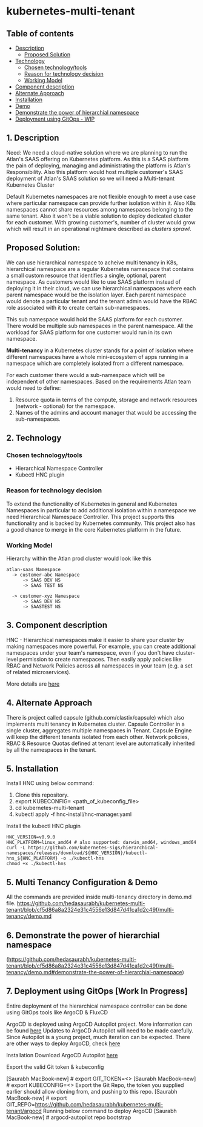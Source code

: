 # kubernetes-multi-tenant


## Table of contents
* [Description](#desc)
  * [Proposed Solution](#sol)
* [Technology](#Tech)
  * [Chosen technology/tools](#chosen)
  * [Reason for technology decision](#deci)
  * [Working Model](#model)
* [Component description](#component)
* [Alternate Approach](#approach)
* [Installation](#installation)
* [Demo](#demo)
* [Demonstrate the power of hierarchial namespace](#power)
* [Deployment using GitOps - WIP](#gitops)

<a name="desc"/>

## 1. Description

Need: We need a cloud-native solution where we are planning to run the Atlan's SAAS offering on Kubernetes platform. As this is a SAAS platform the pain of deploying, managing and administrating the platform is Atlan's Responsibility. Also this platform would host multiple customer's SAAS deployment of Atlan's SAAS solution so we will need a Multi-tenant Kubernetes Cluster 

Default Kubernetes namespaces are not flexible enough to meet a use case where particular namespace can provide further isolation within it. Also K8s namespaces cannot share resources among namespaces belonging to the same tenant. Also it won't be a viable solution to deploy dedicated cluster for each customer. With growing customer's, number of cluster would grow which will result in an operational nightmare described as _clusters sprawl_.

<a name="sol"/>

## Proposed Solution:

We can use hierarchical namespace to acheive multi tenancy in K8s, hierarchical namespace are a regular Kubernetes namespace that contains a small custom resource that identifies a single, optional, parent namespace. 
As customers would like to use SAAS platform instead of deploying it in their cloud, we can use hierarchical namespaces where each parent namespace would be the isolation layer. Each parent namespace would denote a particular tenant and the tenant admin would have the RBAC role associated with it to create certain sub-namespaces. 

This sub namespace would hold the SAAS platform for each customer. There would be multiple sub namespaces in the parent namespace. All the workload for SAAS platform for one customer would run in its own namespace.

__Multi-tenancy__ in a Kubernetes cluster stands  for a point of isolation where different namespaces have a whole mini-ecosystem of apps running in a namespace which are completely isolated from a different namespace.

For each customer there would a sub-namespace which will be independent of other namespaces. Based on the requirements Atlan team would need to define:
1. Resource quota in terms of the compute, storage and network resources (network - optional) for the namespace.
2. Names of the admins and account manager that would be accessing the sub-namespaces.

<a name="Tech"/>

## 2. Technology

<a name="chosen"/>

### Chosen technology/tools

* Hierarchical Namespace Controller
* Kubectl HNC plugin

<a name="deci"/>

### Reason for technology decision

To extend the functionality of Kubernetes in general and Kubernetes Namespaces in particular to add additional isolation within a namespace we need Hierarchical Namespace Controller.
This project supports this functionality and is backed by Kubernetes community. This project also has a good chance to merge in the core Kubernetes platform in the future.

<a name="model"/>

### Working Model

Hierarchy within the Atlan prod cluster would look like this

```
atlan-saas Namespace
  -> customer-abc Namespace
	  -> SAAS DEV NS
	  -> SAAS TEST NS

  -> customer-xyz Namespace
	  -> SAAS DEV NS
	  -> SAASTEST NS
```

<a name="component"/>

## 3. Component description


HNC - Hierarchical namespaces make it easier to share your cluster by making namespaces more powerful. For example, you can create additional namespaces under your team's namespace, even if you don't have cluster-level permission to create namespaces.
Then easily apply policies like RBAC and Network Policies across all namespaces in your team (e.g. a set of related microservices).

More details are [here](https://github.com/kubernetes-sigs/hierarchical-namespaces/blob/master/docs/user-guide/concepts.md)

<a name="approach"/>

## 4. Alternate Approach

There is project called capsule (github.com/clastix/capsule) which also implements multi tenancy in Kubernetes cluster. Capsule Controller in a single cluster, aggregates multiple namespaces in Tenant. Capsule Engine will keep the different tenants isolated from each other. Network policies, RBAC & Resource Quotas defined at tenant level are automatically inherited by all the namespaces in the tenant.

<a name="installation"/>

## 5. Installation

Install HNC using below command:
1. Clone this repository.
2. export KUBECONFIG= <path_of_kubeconfig_file>
3. cd kubernetes-multi-tenant
4. kubectl apply -f hnc-install/hnc-manager.yaml

Install the kubectl HNC plugin
```
HNC_VERSION=v0.9.0
HNC_PLATFORM=linux_amd64 # also supported: darwin_amd64, windows_amd64
curl -L https://github.com/kubernetes-sigs/hierarchical-namespaces/releases/download/${HNC_VERSION}/kubectl-hns_${HNC_PLATFORM} -o ./kubectl-hns
chmod +x ./kubectl-hns
```

<a name="demo"/>

## 5. Multi Tenancy Configuration & Demo

All the commands are provided inside multi-tenancy directory in demo.md file.
https://github.com/hedasaurabh/kubernetes-multi-tenant/blob/cf5d86a8a2324e31c4556e13d847d41ca1d2c49f/multi-tenancy/demo.md

<a name="power"/>

## 6. Demonstrate the power of hierarchial namespace

(https://github.com/hedasaurabh/kubernetes-multi-tenant/blob/cf5d86a8a2324e31c4556e13d847d41ca1d2c49f/multi-tenancy/demo.md#demonstrate-the-power-of-hierarchial-namespace)

<a name="gitops"/>

## 7. Deployment using GitOps [Work In Progress]

Entire deployment of the hierarchical namespace controller can be done using GitOps tools like ArgoCD & FluxCD

ArgoCD is deployed using ArgoCD Autopilot project. More information can be found [here](#https://argocd-autopilot.readthedocs.io/en/stable/Getting-Started/) Updates to ArgoCD Autopilot will need to be made carefully. Since Autopilot is a young project, much iteration can be expected. There are other ways to deploy ArgoCD, check [here](#https://argo-cd.readthedocs.io/en/stable/getting_started/)

Installation
Download ArgoCD Autopilot [here](#https://argocd-autopilot.readthedocs.io/en/stable/Installation-Guide/)

Export the valid Git token & kubeconfig

[Saurabh MacBook-new] # export GIT_TOKEN=<>
[Saurabh MacBook-new] # export KUBECONFIG=<>
Export the Git Repo, the token you supplied earlier should allow cloning from, and pushing to this repo.
[Saurabh MacBook-new] # export GIT_REPO=https://github.com/hedasaurabh/kubernetes-multi-tenant/argocd
Running below command to deploy ArgoCD
[Saurabh MacBook-new] # argocd-autopilot repo bootstrap
